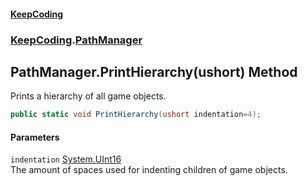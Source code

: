 #### [KeepCoding](index.md 'index')
### [KeepCoding](KeepCoding.md 'KeepCoding').[PathManager](PathManager.md 'KeepCoding.PathManager')
## PathManager.PrintHierarchy(ushort) Method
Prints a hierarchy of all game objects.  
```csharp
public static void PrintHierarchy(ushort indentation=4);
```
#### Parameters
<a name='KeepCoding_PathManager_PrintHierarchy(ushort)_indentation'></a>
`indentation` [System.UInt16](https://docs.microsoft.com/en-us/dotnet/api/System.UInt16 'System.UInt16')  
The amount of spaces used for indenting children of game objects.
  
